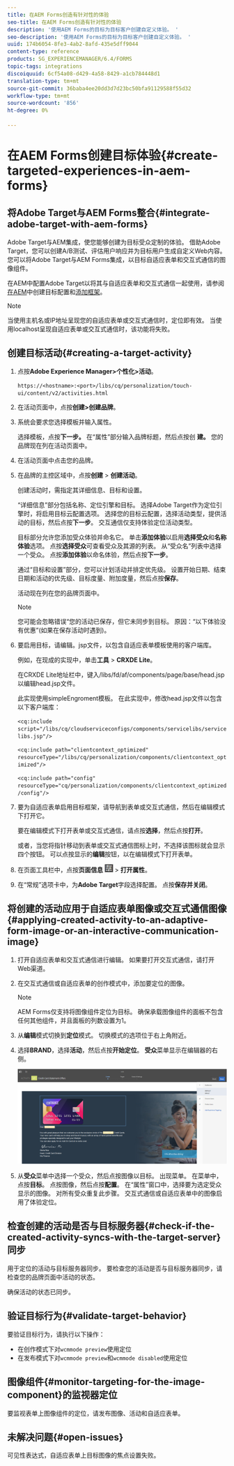 ```yaml
---
title: 在AEM Forms创造有针对性的体验
seo-title: 在AEM Forms创造有针对性的体验
description: '使用AEM Forms的目标为目标客户创建自定义体验。 '
seo-description: '使用AEM Forms的目标为目标客户创建自定义体验。 '
uuid: 174b6054-8fe3-4ab2-8afd-435e5dff9044
content-type: reference
products: SG_EXPERIENCEMANAGER/6.4/FORMS
topic-tags: integrations
discoiquuid: 6cf54a08-d429-4a58-8429-a1cb784448d1
translation-type: tm+mt
source-git-commit: 36baba4ee20dd3d7d23bc50bfa91129588f55d32
workflow-type: tm+mt
source-wordcount: '856'
ht-degree: 0%

---
```



# 在AEM Forms创建目标体验{#create-targeted-experiences-in-aem-forms}

## 将Adobe Target与AEM Forms整合{#integrate-adobe-target-with-aem-forms}

Adobe Target与AEM集成，使您能够创建为目标受众定制的体验。 借助Adobe Target，您可以创建A/B测试、评估用户响应并为目标用户生成自定义Web内容。 您可以将Adobe Target与AEM Forms集成，以目标自适应表单和交互式通信的图像组件。

在AEM中配置Adobe Target以将其与自适应表单和交互式通信一起使用，请参阅[在AEM](/help/sites-administering/target.md)中创建目标配置和[添加框架](/help/sites-administering/target.md)。

>[!NOTE]
>
>当使用主机名或IP地址呈现您的自适应表单或交互式通信时，定位即有效。 当使用localhost呈现自适应表单或交互式通信时，该功能将失败。

## 创建目标活动{#creating-a-target-activity}

1. 点按&#x200B;**Adobe Experience Manager>个性化>活动**。

   `https://<hostname>:<port>/libs/cq/personalization/touch-ui/content/v2/activities.html`

1. 在活动页面中，点按&#x200B;**创建>创建品牌**。
1. 系统会要求您选择模板并输入属性。

   选择模板，点按&#x200B;**下一步。** 在“属性”部分输入品牌标题，然后点按创 **建。**
您的品牌现在列在活动页面中。

1. 在活动页面中点击您的品牌。
1. 在品牌的主控区域中，点按&#x200B;**创建** > **创建活动**。

   创建活动时，需指定其详细信息、目标和设置。

   “详细信息”部分包括名称、定位引擎和目标。 选择Adobe Target作为定位引擎时，将启用目标云配置选项。 选择您的目标云配置，选择活动类型，提供活动的目标，然后点按&#x200B;**下一步**。 交互通信仅支持体验定位活动类型。

   目标部分允许您添加受众体验并命名它。 单击&#x200B;**添加体验**&#x200B;以启用&#x200B;**选择受众**&#x200B;和&#x200B;**名称体验**&#x200B;选项。 点按&#x200B;**选择受众**&#x200B;可查看受众及其源的列表。 从“受众名”列表中选择一个受众。 点按&#x200B;**添加体验**&#x200B;以命名体验，然后点按&#x200B;**下一步**。

   通过“目标和设置”部分，您可以计划活动并排定优先级。 设置开始日期、结束日期和活动的优先级、目标度量、附加度量，然后点按&#x200B;**保存**。

   活动现在列在您的品牌页面中。

   >[!NOTE]
   >
   >您可能会忽略错误“您的活动已保存，但它未同步到目标。 原因：“以下体验没有优惠”(如果在保存活动时遇到)。

1. 要启用目标，请编辑。jsp文件，以包含自适应表单模板使用的客户端库。

   例如，在现成的实现中，单击&#x200B;**工具** > **CRXDE Lite**。

   在CRXDE Lite地址栏中，键入/libs/fd/af/components/page/base/head.jsp以编辑head.jsp文件。

   此实现使用simpleEngroment模板。 在此实现中，修改head.jsp文件以包含以下客户端库：

   `<cq:include script="/libs/cq/cloudserviceconfigs/components/servicelibs/servicelibs.jsp"/>`

   `<cq:include path="clientcontext_optimized" resourceType="/libs/cq/personalization/components/clientcontext_optimized"/>`

   `<cq:include path="config" resourceType="cq/personalization/components/clientcontext_optimized/config"/>`

1. 要为自适应表单启用目标框架，请导航到表单或交互式通信，然后在编辑模式下打开它。

   要在编辑模式下打开表单或交互式通信，请点按&#x200B;**选择**，然后点按&#x200B;**打开**。

   或者，当您将指针移动到表单或交互式通信图标上时，不选择该图标就会显示四个按钮。 可以点按显示的&#x200B;**编辑**&#x200B;按钮，以在编辑模式下打开表单。

1. 在页面工具栏中，点按&#x200B;**页面信息** ![主题选项](assets/theme-options.png) > **打开属性**。
1. 在“常规”选项卡中，为&#x200B;**Adobe Target**&#x200B;字段选择配置。 点按&#x200B;**保存并关闭**。

## 将创建的活动应用于自适应表单图像或交互式通信图像{#applying-created-activity-to-an-adaptive-form-image-or-an-interactive-communication-image}

1. 打开自适应表单和交互式通信进行编辑。 如果要打开交互式通信，请打开Web渠道。

1. 在交互式通信或自适应表单的创作模式中，添加要定位的图像。

   >[!NOTE]
   >
   >AEM Forms仅支持将图像组件定位为目标。 确保承载图像组件的面板不包含任何其他组件，并且面板的列数设置为1。

1. 从&#x200B;**编辑**&#x200B;模式切换到&#x200B;**定位**&#x200B;模式。 切换模式的选项位于右上角附近。
1. 选择&#x200B;**BRAND**，选择&#x200B;**活动**，然后点按&#x200B;**开始定位**。 **受众**&#x200B;菜单显示在编辑器的右侧。

   ![定位菜单](assets/targeting-menu.png)

1. 从&#x200B;**受众**&#x200B;菜单中选择一个受众，然后点按图像以目标。 出现菜单。 在菜单中，点按&#x200B;**目标**。 点按图像，然后点按&#x200B;**配置**。 在“属性”窗口中，选择要为选定受众显示的图像。 对所有受众重复此步骤。 交互式通信或自适应表单中的图像启用了体验定位。

## 检查创建的活动是否与目标服务器{#check-if-the-created-activity-syncs-with-the-target-server}同步

用于定位的活动与目标服务器同步。 要检查您的活动是否与目标服务器同步，请检查您的品牌页面中活动的状态。

确保活动的状态已同步。

## 验证目标行为{#validate-target-behavior}

要验证目标行为，请执行以下操作：

* 在创作模式下对`wcmmode preview`使用定位
* 在发布模式下对`wcmmode preview`和`wcmmode disabled`使用定位

## 图像组件{#monitor-targeting-for-the-image-component}的监视器定位

要监视表单上图像组件的定位，请发布图像、活动和自适应表单。

## 未解决问题{#open-issues}

可见性表达式，自适应表单上目标图像的焦点设置失败。
